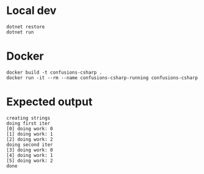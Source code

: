 # Local dev

    dotnet restore
    dotnet run

# Docker

    docker build -t confusions-csharp .
    docker run -it --rm --name confusions-csharp-running confusions-csharp

# Expected output

    creating strings
    doing first iter
    [0] doing work: 0
    [1] doing work: 1
    [2] doing work: 2
    doing second iter
    [3] doing work: 0
    [4] doing work: 1
    [5] doing work: 2
    done

